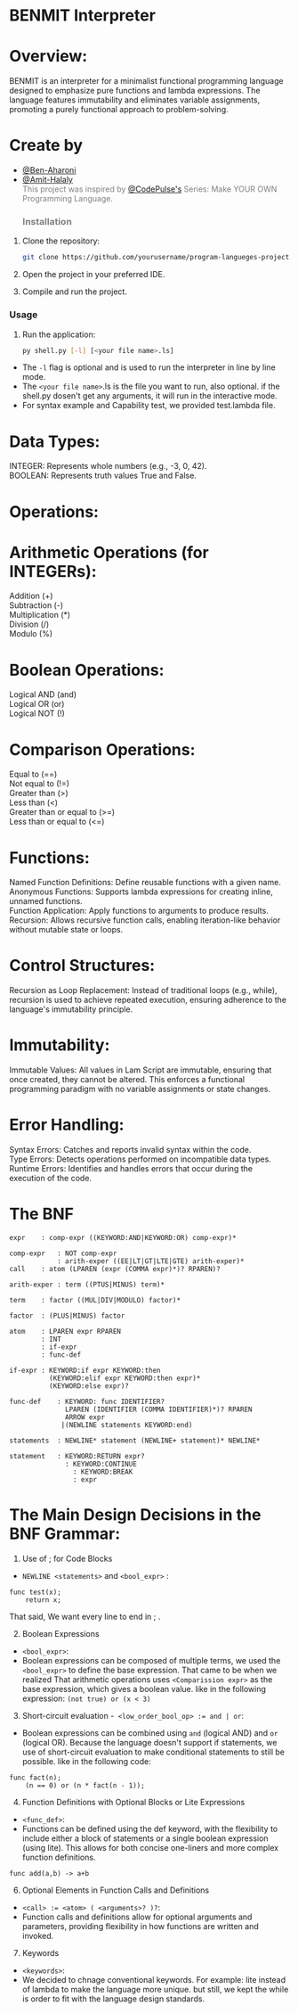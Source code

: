 # BENMIT Interpreter

# Overview:
BENMIT is an interpreter for a minimalist functional programming language designed to emphasize pure functions and lambda expressions.
The language features immutability and eliminates variable assignments, promoting a purely functional approach to problem-solving.
# Create by
- [@Ben-Aharoni](https://github.com/Ben-Aharoni)
- [@Amit-Halaly](https://github.com/Amit-Halaly)\
<span style="color:grey;">This project was inspired by [@CodePulse's](https://www.youtube.com/@CodePulse) Series: Make YOUR OWN Programming Language.
  ### Installation

1. Clone the repository:

   ```bash
   git clone https://github.com/yourusername/program-langueges-project.git
   ```

2. Open the project in your preferred IDE.

3. Compile and run the project.

### Usage

1. Run the application:

   ```bash
   py shell.py [-l] [<your file name>.ls]
   ```
- The `-l` flag is optional and is used to run the interpreter in line by line mode.
- The `<your file name>`.ls is the file you want to run, also optional. if the shell.py dosen't get any arguments, it will run in the interactive mode.
- For syntax example and Capability test, we provided test.lambda file.
   
# Data Types:
INTEGER: Represents whole numbers (e.g., -3, 0, 42).\
BOOLEAN: Represents truth values True and False.

# Operations:

# Arithmetic Operations (for INTEGERs):
Addition (+)\
Subtraction (-)\
Multiplication (*)\
Division (/)\
Modulo (%)

# Boolean Operations:
Logical AND (and)\
Logical OR (or)\
Logical NOT (!)

# Comparison Operations:
Equal to (==)\
Not equal to (!=)\
Greater than (>)\
Less than (<)\
Greater than or equal to (>=)\
Less than or equal to (<=)

# Functions:
Named Function Definitions: Define reusable functions with a given name.\
Anonymous Functions: Supports lambda expressions for creating inline, unnamed functions.\
Function Application: Apply functions to arguments to produce results.\
Recursion: Allows recursive function calls, enabling iteration-like behavior without mutable state or loops.

# Control Structures:
Recursion as Loop Replacement: Instead of traditional loops (e.g., while), recursion is used to achieve repeated execution, ensuring adherence to the language's immutability principle.

# Immutability:
Immutable Values: All values in Lam Script are immutable, ensuring that once created, they cannot be altered. This enforces a functional programming paradigm with no variable assignments or state changes.

# Error Handling:
Syntax Errors: Catches and reports invalid syntax within the code.\
Type Errors: Detects operations performed on incompatible data types.\
Runtime Errors: Identifies and handles errors that occur during the execution of the code.

# The BNF
```
expr    : comp-expr ((KEYWORD:AND|KEYWORD:OR) comp-expr)*

comp-expr   : NOT comp-expr
            : arith-exper ((EE|LT|GT|LTE|GTE) arith-exper)*
call    : atom (LPAREN (expr (COMMA expr)*)? RPAREN)?

arith-exper : term ((PTUS|MINUS) term)*

term    : factor ((MUL|DIV|MODULO) factor)*

factor  : (PLUS|MINUS) factor

atom    : LPAREN expr RPAREN
        : INT
        : if-expr
        : func-def

if-expr : KEYWORD:if expr KEYWORD:then
          (KEYWORD:elif expr KEYWORD:then expr)*
          (KEYWORD:else expr)?

func-def    : KEYWORD: func IDENTIFIER?
              LPAREN (IDENTIFIER (COMMA IDENTIFIER)*)? RPAREN
              ARROW expr
             |(NEWLINE statements KEYWORD:end)

statements  : NEWLINE* statement (NEWLINE+ statement)* NEWLINE*

statement	: KEYWORD:RETURN expr?
		      : KEYWORD:CONTINUE
			    : KEYWORD:BREAK
			    : expr
```

# The Main Design Decisions in the BNF Grammar:
1. Use of ; for Code Blocks
- `NEWLINE <statements>`  and `<bool_expr>` :
```
func test(x); 
    return x;
```
That said, We  want every line to end in ; .

2. Boolean Expressions
- `<bool_expr>`:
- Boolean expressions can be composed of multiple terms, we used the `<bool_expr>` to define the base expression. That came to be when we realized That arithmetic operations uses `<Comparission expr>` as the base expression, which gives a boolean value. like in the following expression:
```(not true) or (x < 3)```

3. Short-circuit evaluation
-` <low_order_bool_op> := and | or`:
- Boolean expressions can be combined using `and` (logical AND) and `or` (logical OR). Because the language doesn't support if statements, we use of short-circuit evaluation to make conditional statements to still be possible. like in the following code:
```
func fact(n);
    (n == 0) or (n * fact(n - 1));
```

4. Function Definitions with Optional Blocks or Lite Expressions
- `<func_def>`:
- Functions can be defined using the def keyword, with the flexibility to include either a block of statements or a single boolean expression (using lite). This allows for both concise one-liners and more complex function definitions.
```
func add(a,b) -> a+b
```
6. Optional Elements in Function Calls and Definitions
- `<call> := <atom> ( <arguments>? )?`:
- Function calls and definitions allow for optional arguments and parameters, providing flexibility in how functions are written and invoked.

7. Keywords
- `<keywords>`:
- We decided to chnage conventional keywords. For example: lite instead of lambda to make the language more unique. but still, we kept the while is order to fit with the language design standards.
